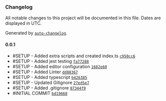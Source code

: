 ### Changelog

All notable changes to this project will be documented in this file. Dates are displayed in UTC.

Generated by [`auto-changelog`](https://github.com/CookPete/auto-changelog).

#### 0.0.1

- #SETUP - Added extra scripts and created index.ts [`c950cc6`](https://github.com/Brandeso/node-boilerplate/commit/c950cc6ae8c0d272a260821d77055438701bf398)
- #SETUP - Added jest testing [`fa77288`](https://github.com/Brandeso/node-boilerplate/commit/fa77288e0101bff53de8925887123228cccab144)
- #SETUP - Added editor configuration [`1682e60`](https://github.com/Brandeso/node-boilerplate/commit/1682e605393c1c4b1e9a57ba7fbd9c991828019b)
- #SETUP - Added Linter [`dd88367`](https://github.com/Brandeso/node-boilerplate/commit/dd88367d1c013809fa5c88800e29f100c581117d)
- #SETUP - Added typescript [`b426385`](https://github.com/Brandeso/node-boilerplate/commit/b426385e8a6cf093aecb97225cf1380f3b35999e)
- #SETUP - Updated Gitignore [`27ed5e7`](https://github.com/Brandeso/node-boilerplate/commit/27ed5e71d79061954641c9c6f637551b3700d1be)
- #SETUP - Added .gitignore [`87344f9`](https://github.com/Brandeso/node-boilerplate/commit/87344f90c5742c99a39bd7ccc1d88730d8467661)
- #INITIAL COMMIT [`bd19668`](https://github.com/Brandeso/node-boilerplate/commit/bd196687f59f40b2ee9c440959ea6d8b4e31a592)
